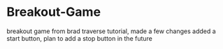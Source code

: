 # Breakout-Game
breakout game from brad traverse tutorial, made a few changes added a start button, plan to add a stop button in the future
